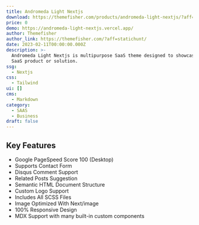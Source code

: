 ```yaml
---
title: Andromeda Light Nextjs
download: https://themefisher.com/products/andromeda-light-nextjs/?aff=statichunt
price: 0
demo: https://andromeda-light-nextjs.vercel.app/
author: Themefisher
author_link: https://themefisher.com/?aff=statichunt/
date: 2023-02-11T00:00:00.000Z
description: >-
  Andromeda Light Nextjs is multipurpose SaaS theme designed to showcase any
  SaaS product or solution.
ssg:
  - Nextjs
css:
  - Tailwind
ui: []
cms:
  - Markdown
category:
  - SAAS
  - Business
draft: false
---
```

## Key Features

- Google PageSpeed Score 100 (Desktop)
- Supports Contact Form
- Disqus Comment Support
- Related Posts Suggestion
- Semantic HTML Document Structure
- Custom Logo Support
- Includes All SCSS Files
- Image Optimized With Next/image
- 100% Responsive Design
- MDX Support with many built-in custom components
